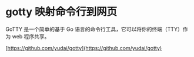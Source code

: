 # gotty 映射命令行到网页
GoTTY 是一个简单的基于 Go 语言的命令行工具，它可以将你的终端（TTY）作为 web 程序共享。

[https://github.com/yudai/gotty](https://github.com/yudai/gotty)